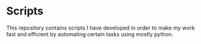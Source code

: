 # Scripts
This repository contains scripts I have developed in order to make my work fast and efficient by automating certain tasks using mostly python.
